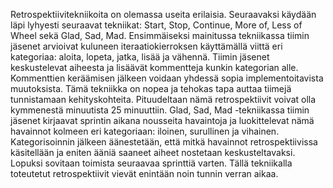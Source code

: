 Retrospektiivitekniikoita on olemassa useita erilaisia. Seuraavaksi käydään läpi lyhyesti seuraavat tekniikat: Start, Stop, Continue, More of, Less of Wheel sekä Glad, Sad, Mad. Ensimmäiseksi mainitussa tekniikassa tiimin jäsenet arvioivat kuluneen iteraatiokierroksen käyttämällä viittä eri kategoriaa: aloita, lopeta, jatka, lisää ja vähennä. Tiimin jäsenet keskustelevat aiheesta ja lisäävät kommentteja kunkin kategorian alle. Kommenttien keräämisen jälkeen voidaan yhdessä sopia implementoitavista muutoksista. Tämä tekniikka on nopea ja tehokas tapa auttaa tiimejä tunnistamaan kehityskohteita. Pituudeltaan nämä retrospektiivit voivat olla kymmenestä minuutista 25 minuuttiin. Glad, Sad, Mad -tekniikassa tiimin jäsenet kirjaavat sprintin aikana nousseita havaintoja ja luokittelevat nämä havainnot kolmeen eri kategoriaan: iloinen, surullinen ja vihainen. Kategorisoinnin jälkeen äänestetään, että mitkä havainnot retrospektiivissa käsitellään ja eniten ääniä saaneet aiheet nostetaan keskusteltavaksi. Lopuksi sovitaan toimista seuraavaa sprinttiä varten. Tällä tekniikalla toteutetut retrospektiivit vievät enintään noin tunnin verran aikaa. 
